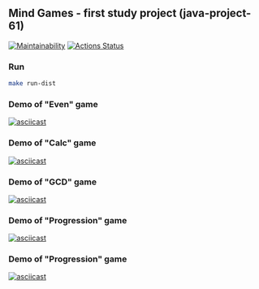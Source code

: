 ## Mind Games - first study project  (java-project-61) 

[![Maintainability](https://api.codeclimate.com/v1/badges/3d4ce6a1089987eda475/maintainability)](https://codeclimate.com/github/evil-face/java-project-61/maintainability)
[![Actions Status](https://github.com/evil-face/java-project-61/workflows/hexlet-check/badge.svg)](https://github.com/evil-face/java-project-61/actions)

### Run
```sh
make run-dist
```
### Demo of "Even" game
[![asciicast](https://asciinema.org/a/51jR49iM4XzbsSW4E1u8wvuJY.svg)](https://asciinema.org/a/51jR49iM4XzbsSW4E1u8wvuJY)

### Demo of "Calc" game
[![asciicast](https://asciinema.org/a/xEl2g0lfaqgrIgEtUgPHJmHvj.svg)](https://asciinema.org/a/xEl2g0lfaqgrIgEtUgPHJmHvj)

### Demo of "GCD" game
[![asciicast](https://asciinema.org/a/ZP88VC6ovxHXtn98kqjiUMhdc.svg)](https://asciinema.org/a/ZP88VC6ovxHXtn98kqjiUMhdc)

### Demo of "Progression" game
[![asciicast](https://asciinema.org/a/Zv2978gGjooK7avvwQgEmZ1Ws.svg)](https://asciinema.org/a/Zv2978gGjooK7avvwQgEmZ1Ws)

### Demo of "Progression" game
[![asciicast](https://asciinema.org/a/F51ZOaDX05Lq2OVM7HlWciuDc.svg)](https://asciinema.org/a/F51ZOaDX05Lq2OVM7HlWciuDc)
